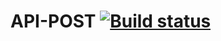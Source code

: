 # API-POST [![Build status](https://ci.appveyor.com/api/projects/status/0qvn170jygcwgk3h?svg=true)](https://ci.appveyor.com/project/mzrivan/api-post)